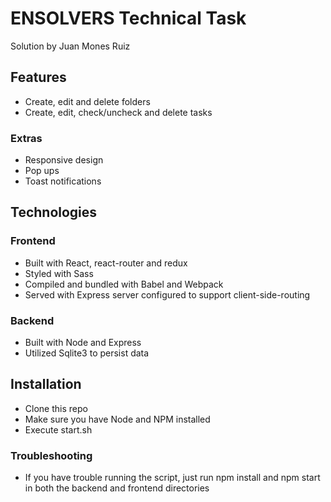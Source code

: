# ENSOLVERS Technical Task

Solution by Juan Mones Ruiz

## Features

-   Create, edit and delete folders
-   Create, edit, check/uncheck and delete tasks

### Extras

-   Responsive design
-   Pop ups
-   Toast notifications

## Technologies

### Frontend

-   Built with React, react-router and redux
-   Styled with Sass
-   Compiled and bundled with Babel and Webpack
-   Served with Express server configured to support client-side-routing

### Backend

-   Built with Node and Express
-   Utilized Sqlite3 to persist data

## Installation

-   Clone this repo
-   Make sure you have Node and NPM installed
-   Execute start.sh

### Troubleshooting

-   If you have trouble running the script, just run npm install and npm start in both the backend and frontend directories
